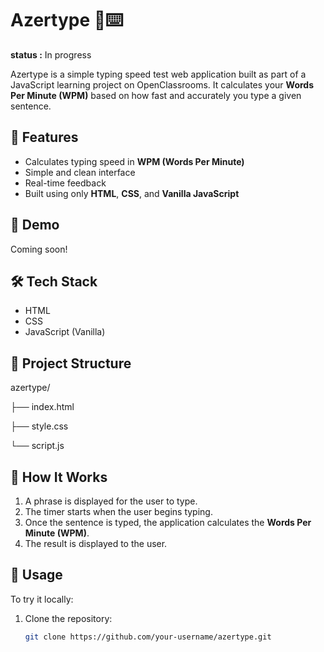 # Azertype 🧠⌨️
**status :** In progress

Azertype is a simple typing speed test web application built as part of a JavaScript learning project on OpenClassrooms. It calculates your **Words Per Minute (WPM)** based on how fast and accurately you type a given sentence.

## 🚀 Features

- Calculates typing speed in **WPM (Words Per Minute)**
- Simple and clean interface
- Real-time feedback
- Built using only **HTML**, **CSS**, and **Vanilla JavaScript**

## 📸 Demo

Coming soon!

## 🛠️ Tech Stack

- HTML
- CSS
- JavaScript (Vanilla)

## 📂 Project Structure

azertype/ 

├── index.html

├── style.css

└── script.js

## 🎯 How It Works

1. A phrase is displayed for the user to type.
2. The timer starts when the user begins typing.
3. Once the sentence is typed, the application calculates the **Words Per Minute (WPM)**.
4. The result is displayed to the user.

## 🧪 Usage

To try it locally:

1. Clone the repository:
   ```bash
   git clone https://github.com/your-username/azertype.git
